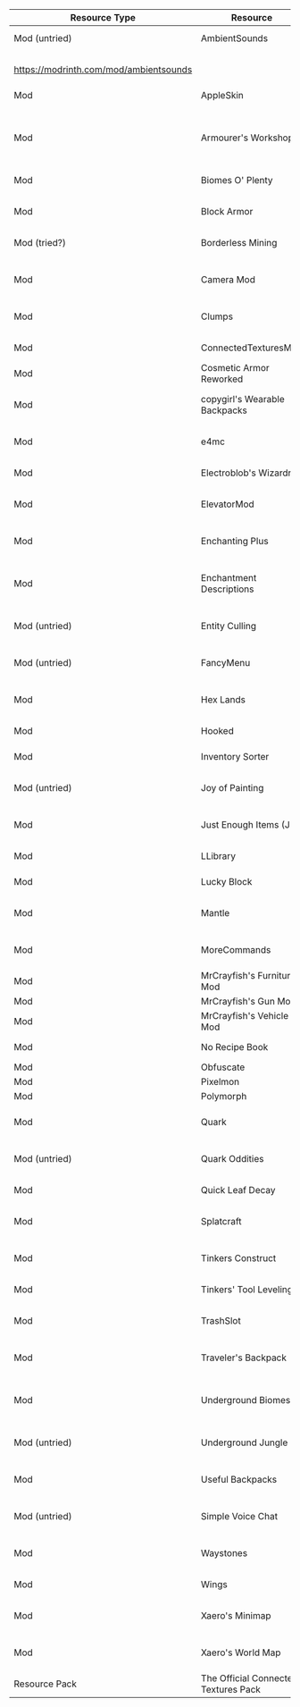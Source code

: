 | Resource Type | Resource                              | Sources                                                                                                                       |
|---------------|---------------------------------------|-------------------------------------------------------------------------------------------------------------------------------|
| Mod (untried) | AmbientSounds                         | https://www.curseforge.com/minecraft/mc-mods/ambientsounds
<br>https://modrinth.com/mod/ambientsounds                          |
| Mod           | AppleSkin                             | https://www.curseforge.com/minecraft/mc-mods/appleskin<br>https://modrinth.com/mod/appleskin                                  |
| Mod           | Armourer's Workshop                   | https://www.curseforge.com/minecraft/mc-mods/armourers-workshop<br>https://modrinth.com/mod/armourers-workshop                |
| Mod           | Biomes O' Plenty                      | https://www.curseforge.com/minecraft/mc-mods/biomes-o-plenty<br>https://modrinth.com/mod/biomes-o-plenty                      |
| Mod           | Block Armor                           | https://www.curseforge.com/minecraft/mc-mods/block-armor                                                                      |
| Mod (tried?)  | Borderless Mining                     | https://www.curseforge.com/minecraft/mc-mods/borderless-mining<br>https://modrinth.com/mod/borderless-mining                  |
| Mod           | Camera Mod                            | https://www.curseforge.com/minecraft/mc-mods/camera-mod<br>https://modrinth.com/mod/camera-mod                                |
| Mod           | Clumps                                | https://www.curseforge.com/minecraft/mc-mods/clumps<br>https://modrinth.com/mod/clumps                                        |
| Mod           | ConnectedTexturesMod                  | https://www.curseforge.com/minecraft/mc-mods/ctm                                                                              |
| Mod           | Cosmetic Armor Reworked               | https://www.curseforge.com/minecraft/mc-mods/cosmetic-armor-reworked                                                          |
| Mod           | copygirl's Wearable Backpacks         | https://www.curseforge.com/minecraft/mc-mods/wearable-backpacks<br>https://modrinth.com/mod/wearablebackpacks                 |
| Mod           | e4mc                                  | https://www.curseforge.com/minecraft/mc-mods/e4mc<br>https://modrinth.com/mod/e4mc                                            |
| Mod           | Electroblob's Wizardry                | https://www.curseforge.com/minecraft/mc-mods/electroblobs-wizardry                                                            |
| Mod           | ElevatorMod                           | https://www.curseforge.com/minecraft/mc-mods/openblocks-elevator<br>https://modrinth.com/mod/elevatormod                      |
| Mod           | Enchanting Plus                       | https://www.curseforge.com/minecraft/mc-mods/enchanting-plus<br>https://modrinth.com/mod/enchanting-plus                      |
| Mod           | Enchantment Descriptions              | https://www.curseforge.com/minecraft/mc-mods/enchantment-descriptions<br>https://modrinth.com/mod/enchantment-descriptions    |
| Mod (untried) | Entity Culling                        | https://www.curseforge.com/minecraft/mc-mods/entityculling<br>https://modrinth.com/mod/entityculling                          |
| Mod (untried) | FancyMenu                             | https://www.curseforge.com/minecraft/mc-mods/fancymenu<br>https://modrinth.com/mod/fancymenu                                  |
| Mod           | Hex Lands                             | https://www.curseforge.com/minecraft/mc-mods/hex-lands<br>https://modrinth.com/mod/hexlands                                   |
| Mod           | Hooked                                | https://www.curseforge.com/minecraft/mc-mods/hooked                                                                           |
| Mod           | Inventory Sorter                      | https://www.curseforge.com/minecraft/mc-mods/inventory-sorter                                                                 |
| Mod (untried) | Joy of Painting                       | https://www.curseforge.com/minecraft/mc-mods/joy-of-painting<br>https://modrinth.com/mod/joy-of-painting                      |
| Mod           | Just Enough Items (JEI)               | https://www.curseforge.com/minecraft/mc-mods/jei<br>https://modrinth.com/mod/jei                                              |
| Mod           | LLibrary                              | https://www.curseforge.com/minecraft/mc-mods/llibrary                                                                         |
| Mod           | Lucky Block                           | https://www.curseforge.com/minecraft/mc-mods/lucky-block                                                                      |
| Mod           | Mantle                                | https://www.curseforge.com/minecraft/mc-mods/mantle<br>https://modrinth.com/mod/mantle                                        |
| Mod           | MoreCommands                          | https://www.curseforge.com/minecraft/mc-mods/morecommands<br>https://modrinth.com/mod/morecommands                            |
| Mod           | MrCrayfish's Furniture Mod            | https://mrcrayfish.com/mods/cfm                                                                                               |
| Mod           | MrCrayfish's Gun Mod                  | https://mrcrayfish.com/mods/cgm                                                                                               |
| Mod           | MrCrayfish's Vehicle Mod              | https://mrcrayfish.com/mods/vehicle                                                                                           |
| Mod           | No Recipe Book                        | https://www.curseforge.com/minecraft/mc-mods/no-recipe-book                                                                   |
| Mod           | Obfuscate                             | https://mrcrayfish.com/mods/obfuscate                                                                                         |
| Mod           | Pixelmon                              | https://reforged.gg                                                                                                           |
| Mod           | Polymorph                             | https://modrinth.com/mod/polymorph                                                                                            |
| Mod           | Quark                                 | https://www.curseforge.com/minecraft/mc-mods/quark<br>https://modrinth.com/mod/quark                                          |
| Mod (untried) | Quark Oddities                        | https://www.curseforge.com/minecraft/mc-mods/quark-oddities<br>https://modrinth.com/mod/quark-oddities                        |
| Mod           | Quick Leaf Decay                      | https://www.curseforge.com/minecraft/mc-mods/quick-leaf-decay                                                                 |
| Mod           | Splatcraft                            | https://www.curseforge.com/minecraft/mc-mods/splatcraft<br>https://modrinth.com/mod/splatcraft                                |
| Mod           | Tinkers  Construct                    | https://www.curseforge.com/minecraft/mc-mods/tinkers-construct<br>https://modrinth.com/mod/tinkers-construct                  |
| Mod           | Tinkers' Tool Leveling                | https://www.curseforge.com/minecraft/mc-mods/tinkers-tool-leveling                                                            |
| Mod           | TrashSlot                             | https://www.curseforge.com/minecraft/mc-mods/trashslot<br>https://modrinth.com/mod/trashslot                                  |
| Mod           | Traveler's Backpack                   | https://www.curseforge.com/minecraft/mc-mods/travelers-backpack<br>https://modrinth.com/mod/travelersbackpack                 |
| Mod           | Underground Biomes                    | https://www.curseforge.com/minecraft/mc-mods/underground-biomes<br>https://modrinth.com/mod/underground-biomes                |
| Mod (untried) | Underground Jungle                    | https://www.curseforge.com/minecraft/mc-mods/underground-jungle<br>https://modrinth.com/mod/underground-jungle                |
| Mod           | Useful Backpacks                      | https://www.curseforge.com/minecraft/mc-mods/useful-backpacks<br>https://modrinth.com/mod/useful-backpacks                    |
| Mod (untried) | Simple Voice Chat                     | https://www.curseforge.com/minecraft/mc-mods/simple-voice-chat<br>https://modrinth.com/plugin/simple-voice-chat               |
| Mod           | Waystones                             | https://www.curseforge.com/minecraft/mc-mods/waystones<br>https://modrinth.com/mod/waystones                                  |
| Mod           | Wings                                 | https://www.curseforge.com/minecraft/mc-mods/wings                                                                            |
| Mod           | Xaero's Minimap                       | https://www.curseforge.com/minecraft/mc-mods/xaeros-minimap<br>https://modrinth.com/mod/xaeros-minimap                        |
| Mod           | Xaero's World Map                     | https://www.curseforge.com/minecraft/mc-mods/xaeros-world-map<br>https://modrinth.com/mod/xaeros-world-map                    |
| Resource Pack | The Official Connected Textures Pack  | https://www.curseforge.com/minecraft/texture-packs/ctp                                                                        |
